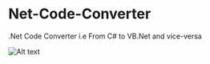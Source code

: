 # Net-Code-Converter
.Net Code Converter i.e From C# to VB.Net and vice-versa

![Alt text](http://developerkp.capstricks.net/wp-content/uploads/2017/05/q1.png "Image 1")
